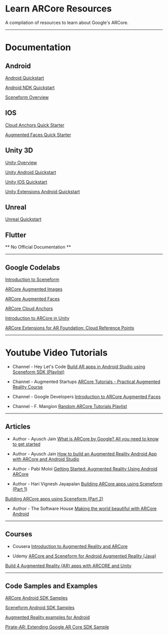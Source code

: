 # Learn ARCore Resources
A compilation of resources to learn about Google's ARCore.

_________________________________________________________________________________

# Documentation

## Android
[Android Quickstart](https://developers.google.com/ar/develop/java/quickstart)

[Android NDK Quickstart](https://developers.google.com/ar/develop/c/quickstart)

[Sceneform Overview](https://developers.google.com/ar/develop/java/sceneform)

## IOS
[Cloud Anchors Quick Starter](https://developers.google.com/ar/develop/ios/cloud-anchors/quickstart)

[Augmented Faces Quick Starter](https://developers.google.com/ar/develop/ios/augmented-faces/quickstart)

## Unity 3D
[Unity Overview](https://developers.google.com/ar/develop/unity)

[Unity Android Quickstart](https://developers.google.com/ar/develop/unity/quickstart-android)

[Unity IOS Quickstart](https://developers.google.com/ar/develop/unity/quickstart-ios)

[Unity Extensions Android Quickstart](https://developers.google.com/ar/develop/unity/unity-arf/quickstart-android)

## Unreal
[Unreal Quickstart](https://developers.google.com/ar/develop/unreal/quickstart)

## Flutter
** No Official Documentation **

_________________________________________________________________________________

## Google Codelabs
[Introduction to Sceneform](https://codelabs.developers.google.com/codelabs/sceneform-intro/)

[ARCore Augmented Images](https://codelabs.developers.google.com/codelabs/augimg-intro/)

[ARCore Augmented Faces](https://codelabs.developers.google.com/codelabs/augmented-faces-with-sceneform/)

[ARCore Cloud Anchors](https://codelabs.developers.google.com/codelabs/arcore-cloud-anchors/)

[Introduction to ARCore in Unity](https://codelabs.developers.google.com/codelabs/arcore-intro/)

[ARCore Extensions for AR Foundation: Cloud Reference Points](https://codelabs.developers.google.com/codelabs/arcore-extensions-cloud-anchors/)

_________________________________________________________________________________

# Youtube Video Tutorials

* Channel - Hey Let's Code
[Build AR apps in Android Studio using Sceneform SDK (Playlist)](https://www.youtube.com/playlist?list=PLsOU6EOcj51cEDYpCLK_bzo4qtjOwDWfW)

* Channel - Augmented Startups
[ARCore Tutorials - Practical Augmented Reality Course](https://www.youtube.com/playlist?list=PL_Nji0JOuXg2AIB5sZSkGAKS4ZaniN-tR)

* Channel - Google Developers
[Introduction to ARCore Augmented Faces](https://www.youtube.com/playlist?list=PLOU2XLYxmsILHvpAkROp2dXz-jQi4S4_y)

* Channel - F. Mangion
[Random ARCore Tutorials Playlist](https://www.youtube.com/playlist?list=PLwIZT0rVH0ydKonNvlmZgLo9LwwIctRUX)
_________________________________________________________________________________

## Articles
* Author - Ayusch Jain
[What is ARCore by Google? All you need to know to get started](https://medium.com/mindorks/what-is-arcore-by-all-you-need-to-know-to-get-started-b3715734cdd3)

* Author - Ayusch Jain
[How to build an Augmented Reality Android App with ARCore and Android Studio](https://www.freecodecamp.org/news/how-to-build-an-augmented-reality-android-app-with-arcore-and-android-studio-43e4676cb36f/)

* Author - Pabi Moloi
[Getting Started: Augmented Reality Using Android ARCore](https://medium.com/dvt-engineering/getting-started-augmented-reality-using-android-arcore-9c2f4c3d6528)

* Author - Hari Vignesh Jayapalan
[Building ARCore apps using Sceneform (Part 1)](https://proandroiddev.com/building-arcore-apps-using-sceneform-part-1-b9e57d1057e6)

[Building ARCore apps using Sceneform (Part 2)](https://proandroiddev.com/building-arcore-apps-using-sceneform-part-2-f18982bef2df)

* Author - The Software House
[Making the world beautiful with ARCore Android](https://hackernoon.com/making-the-world-beautiful-with-arcore-android-9ddde21f73dd)

_________________________________________________________________________________

## Courses
* Cousera
[Introduction to Augmented Reality and ARCore](https://www.coursera.org/learn/ar)

* Udemy
[ARCore and Sceneform for Android Augmented Reality (Java)](https://www.udemy.com/course/arcore-and-sceneform-for-android-ar/)

[Build 4 Augmented Reality (AR) apps with ARCORE and Unity](https://www.udemy.com/course/build-augmented-reality-ar-apps-with-arcore-and-unity/)
_________________________________________________________________________________

## Code Samples and Examples

[ARCore Android SDK Samples](https://github.com/google-ar/arcore-android-sdk/tree/master/samples/)

[Sceneform Android SDK Samples](https://github.com/google-ar/sceneform-android-sdk)

[Augmented Reality examples for Android](https://github.com/JimSeker/augmentedreality)

[Pirate-AR: Extending Google AR Core SDK Sample](https://github.com/mariobodemann/pirate-ar)
